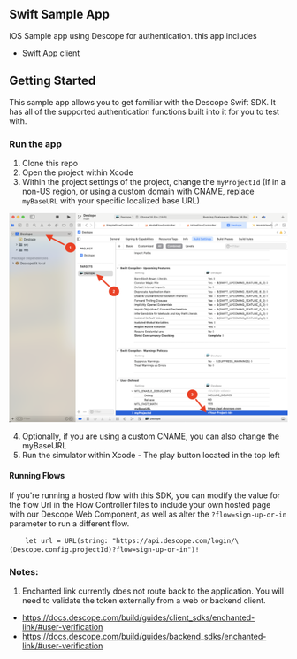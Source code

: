 ## Swift Sample App

iOS Sample app using Descope for authentication. this app includes

- Swift App client

## Getting Started

This sample app allows you to get familiar with the Descope Swift SDK. It has all of the supported authentication functions built into it for you to test with.

### Run the app

1. Clone this repo
2. Open the project within Xcode
3. Within the project settings of the project, change the `myProjectId` (If in a non-US region, or using a custom domain with CNAME, replace `myBaseURL` with your specific localized base URL)

![Alt text](Images/setProjectId.png?raw=true "Set Project ID")

4. Optionally, if you are using a custom CNAME, you can also change the myBaseURL
5. Run the simulator within Xcode - The play button located in the top left

#### Running Flows

If you're running a hosted flow with this SDK, you can modify the value for the flow Url in the Flow Controller files to include your own hosted page with our Descope Web Component, as well as alter the `?flow=sign-up-or-in` parameter to run a different flow.

```
    let url = URL(string: "https://api.descope.com/login/\(Descope.config.projectId)?flow=sign-up-or-in")!
```

### Notes:

1. Enchanted link currently does not route back to the application. You will need to validate the token externally from a web or backend client.

- https://docs.descope.com/build/guides/client_sdks/enchanted-link/#user-verification
- https://docs.descope.com/build/guides/backend_sdks/enchanted-link/#user-verification
